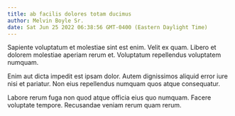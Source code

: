 ```yaml
---
title: ab facilis dolores totam ducimus
author: Melvin Boyle Sr.
date: Sat Jun 25 2022 06:38:56 GMT-0400 (Eastern Daylight Time)
---
```

Sapiente voluptatum et molestiae sint est enim. Velit ex quam. Libero et dolorem molestiae aperiam rerum et. Voluptatum repellendus voluptatem numquam.

 Enim aut dicta impedit est ipsam dolor. Autem dignissimos aliquid error iure nisi et pariatur. Non eius repellendus numquam quos atque consequatur.

 Labore rerum fuga non quod atque officia eius quo numquam. Facere voluptate tempore. Recusandae veniam rerum quam rerum.